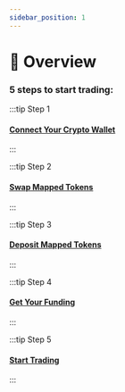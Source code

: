 ```yaml
---
sidebar_position: 1
---
```

# 📔 Overview

### 5 steps to start trading:

:::tip Step 1

#### [Connect Your Crypto Wallet](1ConnectYourCryptoWallet.md)
:::

:::tip Step 2

#### [Swap Mapped Tokens](2SwapMappedTokenscopy.md)
:::

:::tip Step 3

#### [Deposit Mapped Tokens](3DepositMappedTokens.md)
:::

:::tip Step 4

#### [Get Your Funding](4GetYourFunding.md)
:::

:::tip Step 5

#### [Start Trading](5StartTrading.md)
:::







